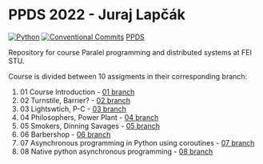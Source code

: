 # PPDS 2022 - Juraj Lapčák

[![Python](https://img.shields.io/badge/python-blue.svg)](https://www.python.org/downloads/)
[![Conventional Commits](https://img.shields.io/badge/Conventional%20Commits-1.0.0-blue.svg)](https://conventionalcommits.org)
[PPDS](https://uim.fei.stuba.sk/predmet/i-ppds/)

Repository for course Paralel programming and distributed systems at FEI STU.

Course is divided between 10 assigments in their corresponding branch:

1. 01 Course Introduction - [01 branch](https://github.com/georgeHeishi/ppds-2022/tree/01)
2. 02 Turnstile, Barrier? - [02 branch](https://github.com/georgeHeishi/ppds-2022/tree/02)
3. 03 Lightswtich, P-C - [03 branch](https://github.com/georgeHeishi/ppds-2022/tree/03)
4. 04 Philosophers, Power Plant - [04 branch](https://github.com/georgeHeishi/ppds-2022/tree/04)
5. 05 Smokers, Dinning Savages - [05 branch](https://github.com/georgeHeishi/ppds-2022/tree/05)
6. 06 Barbershop - [06 branch](https://github.com/georgeHeishi/ppds-2022/tree/06)
7. 07 Asynchronous programming in Python using coroutines - [07 branch](https://github.com/georgeHeishi/ppds-2022/tree/07)
8. 08 Native python asynchronous programming - [08 branch](https://github.com/georgeHeishi/ppds-2022/tree/08)